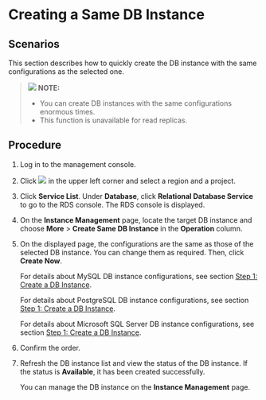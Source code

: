 # Creating a Same DB Instance<a name="rds_05_0055"></a>

## Scenarios<a name="section17375927183"></a>

This section describes how to quickly  create the DB instance with the same configurations as the selected one.

>![](/images/icon-note.gif) **NOTE:**   
>-   You can create DB instances with the same configurations enormous times.  
>-   This function is unavailable for read replicas.  

## Procedure<a name="section1889913493617"></a>

1.  Log in to the management console.
2.  Click  ![](figures/region.png)  in the upper left corner and select a region and a project.
3.  Click  **Service List**. Under  **Database**, click  **Relational Database Service**  to go to the RDS console. The RDS console is displayed.
4.  On the  **Instance Management**  page, locate the target DB instance and choose  **More**  \>  **Create Same DB Instance**  in the  **Operation**  column.
5.  On the displayed page, the configurations are the same as those of the selected DB instance. You can change them as required. Then, click  **Create Now**.

    For details about MySQL DB instance configurations, see section  [Step 1: Create a DB Instance](step-1-create-a-db-instance.md).

    For details about PostgreSQL DB instance configurations, see section  [Step 1: Create a DB Instance](step-1-create-a-db-instance-(PostgreSQL).md).

    For details about Microsoft SQL Server DB instance configurations, see section  [Step 1: Create a DB Instance](step-1-create-a-db-instance-Microsoft-SQL-Server.md).

6.  Confirm the order.
7.  Refresh the DB instance list and view the status of the DB instance. If the status is  **Available**, it has been created successfully.

    You can manage the DB instance on the  **Instance Management**  page.


